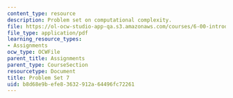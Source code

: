 ```yaml
---
content_type: resource
description: Problem set on computational complexity.
file: https://ol-ocw-studio-app-qa.s3.amazonaws.com/courses/6-00-introduction-to-computer-science-and-programming-fall-2008/b8d68e9befe83632912a64496fc72261_pset7.pdf
file_type: application/pdf
learning_resource_types:
- Assignments
ocw_type: OCWFile
parent_title: Assignments
parent_type: CourseSection
resourcetype: Document
title: Problem Set 7
uid: b8d68e9b-efe8-3632-912a-64496fc72261
---
```

